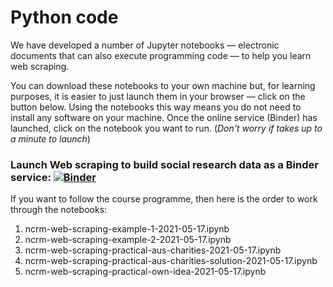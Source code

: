 # Python code

We have developed a number of Jupyter notebooks &mdash; electronic documents that can also execute programming code &mdash; to help you learn web scraping.

You can download these notebooks to your own machine but, for learning purposes, it is easier to just launch them in your browser &mdash; click on the button below. Using the notebooks this way means you do not need to install any software on your machine. Once the online service (Binder) has launched, click on the notebook you want to run. (*Don't worry if takes up to a minute to launch*)

### Launch Web scraping to build social research data as a Binder service: [![Binder](http://mybinder.org/badge_logo.svg)](https://mybinder.org/v2/gh/DiarmuidM/ncrm-web-scraping-to-build-social-research-data/main?filepath=code)

If you want to follow the course programme, then here is the order to work through the notebooks:
1. ncrm-web-scraping-example-1-2021-05-17.ipynb
2. ncrm-web-scraping-example-2-2021-05-17.ipynb
3. ncrm-web-scraping-practical-aus-charities-2021-05-17.ipynb
4. ncrm-web-scraping-practical-aus-charities-solution-2021-05-17.ipynb
5. ncrm-web-scraping-practical-own-idea-2021-05-17.ipynb